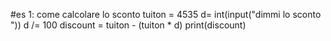 #es 1: come calcolare lo sconto
tuiton = 4535
d= int(input("dimmi lo sconto "))
d /= 100
discount = tuiton - (tuiton * d)
print(discount)
